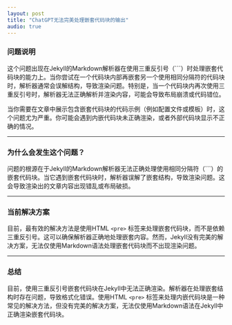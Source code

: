 ```yaml
---
layout: post  
title: "ChatGPT无法完美处理嵌套代码块的输出"  
audio: true  
---  
```


### 问题说明

这个问题出现在Jekyll的Markdown解析器在使用三重反引号（\`\`\`）时处理嵌套代码块的能力上。当你尝试在一个代码块内部再嵌套另一个使用相同分隔符的代码块时，解析器通常会误解结构，导致渲染问题。特别是，当一个代码块内再次使用三重反引号时，解析器无法正确解析并渲染内容，可能会导致布局崩溃或代码错位。

当你需要在文章中展示包含嵌套代码块的代码示例（例如配置文件或模板）时，这个问题尤为严重。你可能会遇到内嵌代码块未正确渲染，或者外部代码块显示不正确的情况。

---

### 为什么会发生这个问题？

问题的根源在于Jekyll的Markdown解析器无法正确处理使用相同分隔符（\`\`\`）的嵌套代码块。当它遇到嵌套代码块时，解析器误解了嵌套结构，导致渲染问题。这会导致渲染出的文章内容出现错乱或布局破损。

---

### 当前解决方案

目前，最有效的解决方法是使用HTML `<pre>` 标签来处理嵌套代码块，而不是依赖三重反引号。这可以确保解析器正确地处理嵌套内容。然而，Jekyll没有完美的解决方案，无法仅使用Markdown语法处理嵌套代码块而不出现渲染问题。

---

### 总结

目前，使用三重反引号嵌套代码块在Jekyll中无法正确渲染。解析器在处理嵌套结构时存在问题，导致格式化错误。使用HTML `<pre>` 标签来处理内嵌代码块是一种常见的解决方法，但没有完美的解决方案，无法仅使用Markdown语法在Jekyll中正确渲染嵌套代码块。